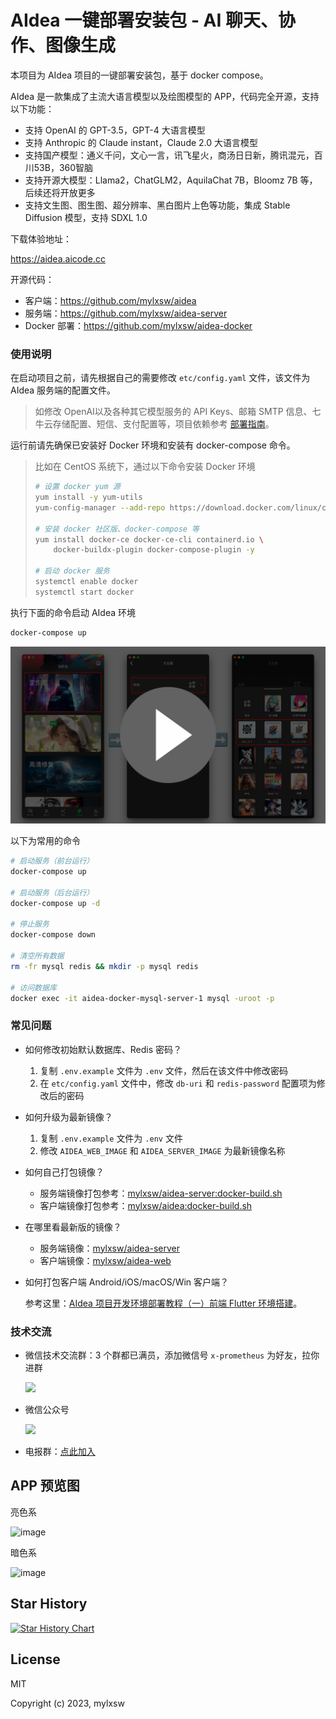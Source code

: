 # AIdea 一键部署安装包 - AI 聊天、协作、图像生成

本项目为 AIdea 项目的一键部署安装包，基于 docker compose。

AIdea 是一款集成了主流大语言模型以及绘图模型的 APP，代码完全开源，支持以下功能：

- 支持 OpenAI 的 GPT-3.5，GPT-4 大语言模型
- 支持 Anthropic 的 Claude instant，Claude 2.0 大语言模型
- 支持国产模型：通义千问，文心一言，讯飞星火，商汤日日新，腾讯混元，百川53B，360智脑
- 支持开源大模型：Llama2，ChatGLM2，AquilaChat 7B，Bloomz 7B 等，后续还将开放更多
- 支持文生图、图生图、超分辨率、黑白图片上色等功能，集成 Stable Diffusion 模型，支持 SDXL 1.0

下载体验地址：

https://aidea.aicode.cc

开源代码：

- 客户端：https://github.com/mylxsw/aidea
- 服务端：https://github.com/mylxsw/aidea-server
- Docker 部署：https://github.com/mylxsw/aidea-docker


### 使用说明

在启动项目之前，请先根据自己的需要修改 `etc/config.yaml` 文件，该文件为 AIdea 服务端的配置文件。

> 如修改 OpenAI以及各种其它模型服务的 API Keys、邮箱 SMTP 信息、七牛云存储配置、短信、支付配置等，项目依赖参考 [部署指南](https://github.com/mylxsw/aidea-server/blob/main/docs/deploy.md#%E9%A1%B9%E7%9B%AE%E4%BE%9D%E8%B5%96)。

运行前请先确保已安装好 Docker 环境和安装有 docker-compose 命令。

> 比如在 CentOS 系统下，通过以下命令安装 Docker 环境
> 
> ```bash
> # 设置 docker yum 源
> yum install -y yum-utils
> yum-config-manager --add-repo https://download.docker.com/linux/centos/docker-ce.repo
> 
> # 安装 docker 社区版、docker-compose 等
> yum install docker-ce docker-ce-cli containerd.io \
>     docker-buildx-plugin docker-compose-plugin -y
>
> # 启动 docker 服务
> systemctl enable docker
> systemctl start docker
> ```

执行下面的命令启动 AIdea 环境

```bash
docker-compose up
```

[![](./video-preview.png)](https://player.bilibili.com/player.html?aid=236534307&bvid=BV14e411Z7wG&cid=1348699022&p=1)

以下为常用的命令

```bash
# 启动服务（前台运行）
docker-compose up

# 启动服务（后台运行）
docker-compose up -d

# 停止服务
docker-compose down

# 清空所有数据
rm -fr mysql redis && mkdir -p mysql redis

# 访问数据库
docker exec -it aidea-docker-mysql-server-1 mysql -uroot -p
```

### 常见问题

- 如何修改初始默认数据库、Redis 密码？
    1. 复制 `.env.example` 文件为 `.env` 文件，然后在该文件中修改密码
    2. 在 `etc/config.yaml` 文件中，修改 `db-uri` 和 `redis-password` 配置项为修改后的密码

- 如何升级为最新镜像？
    1. 复制 `.env.example` 文件为 `.env` 文件
    2. 修改 `AIDEA_WEB_IMAGE` 和 `AIDEA_SERVER_IMAGE` 为最新镜像名称

- 如何自己打包镜像？
    - 服务端镜像打包参考：[mylxsw/aidea-server:docker-build.sh](https://github.com/mylxsw/aidea-server/blob/main/docker-build.sh)
    - 客户端镜像打包参考：[mylxsw/aidea:docker-build.sh](https://github.com/mylxsw/aidea/blob/main/docker-build.sh)

- 在哪里看最新版的镜像？
    - 服务端镜像：[mylxsw/aidea-server](https://hub.docker.com/r/mylxsw/aidea-server)
    - 客户端镜像：[mylxsw/aidea-web](https://hub.docker.com/r/mylxsw/aidea-web)

- 如何打包客户端 Android/iOS/macOS/Win 客户端？

    参考这里：[AIdea 项目开发环境部署教程（一）前端 Flutter 环境搭建](https://mp.weixin.qq.com/s?__biz=MzA3NTU1NDk4Mg==&mid=2454663555&idx=1&sn=8641dd19b37ef6b9805217a6f10faeda&chksm=88d5584abfa2d15cd08ff790ba9fd5444408f73343b3cceeee93cf91248e660f04bb6fd8d3eb&scene=178&cur_album_id=3204997940193296389#rd)。

### 技术交流

- 微信技术交流群：3 个群都已满员，添加微信号 `x-prometheus` 为好友，拉你进群

    <img src="https://github.com/mylxsw/aidea/assets/2330911/655601c1-9371-4460-9657-c58521260336" width="200"/>

- 微信公众号

    <img src="https://github.com/mylxsw/aidea-server/assets/2330911/376a3b9f-eacd-45c6-9630-39eb720ba097" width="500" />

- 电报群：[点此加入](https://t.me/aideachat)

## APP 预览图

亮色系

![image](https://github.com/mylxsw/aidea-server/assets/2330911/9c9e878c-67ab-43d6-a9d0-84faf9a6a511)

暗色系

![image](https://github.com/mylxsw/aidea-server/assets/2330911/9e5cc989-4ef5-496b-ab4d-7b9d29793ce3)


## Star History

<a href="https://star-history.com/#mylxsw/aidea-docker">
  <picture>
    <source media="(prefers-color-scheme: dark)" srcset="https://api.star-history.com/svg?repos=mylxsw/aidea-docker&type=Date&theme=dark" />
    <source media="(prefers-color-scheme: light)" srcset="https://api.star-history.com/svg?repos=mylxsw/aidea-docker&type=Date" />
    <img alt="Star History Chart" src="https://api.star-history.com/svg?repos=mylxsw/aidea-docker&type=Date" />
  </picture>
</a>

## License

MIT

Copyright (c) 2023, mylxsw
